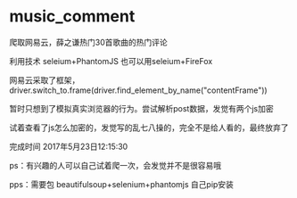# music_comment

爬取网易云，薛之谦热门30首歌曲的热门评论

利用技术 seleium+PhantomJS 也可以用seleium+FireFox 

网易云采取了框架，driver.switch_to.frame(driver.find_element_by_name("contentFrame"))

暂时只想到了模拟真实浏览器的行为。尝试解析post数据，发觉有两个js加密

试着查看了js怎么加密的，发觉写的乱七八操的，完全不是给人看的，最终放弃了

完成时间  2017年5月23日12:15:30

ps：有兴趣的人可以自己试着爬一次，会发觉并不是很容易哦

pps：需要包 beautifulsoup+selenium+phantomjs   自己pip安装















